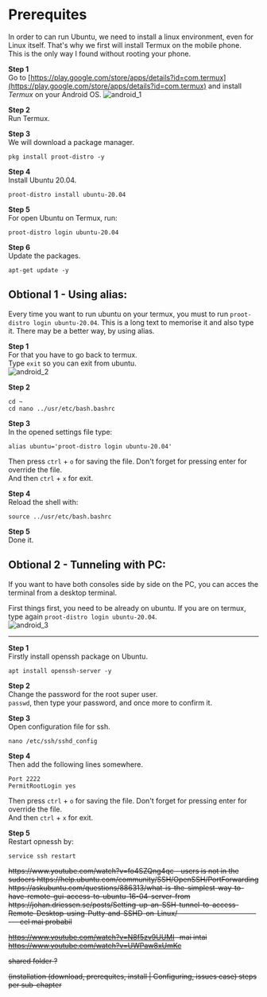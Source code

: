 # Prerequites

In order to can run Ubuntu, we need to install a linux environment, even for Linux itself. That's why we first will install Termux on the mobile phone.<br>
This is the only way I found without rooting your phone.

**Step 1**<br>
Go to [https://play.google.com/store/apps/details?id=com.termux](https://play.google.com/store/apps/details?id=com.termux) and install *Termux* on your Android OS.
![android_1](https://github.com/Cristishor201/ESP8266/blob/main/installation/ubuntu-android/android_1.jpg)

**Step 2**<br>
Run Termux.

**Step 3**<br>
We will download a package manager.<br>

    pkg install proot-distro -y


**Step 4**<br>
Install Ubuntu 20.04.<br>

	proot-distro install ubuntu-20.04


**Step 5**<br>
For open Ubuntu on Termux, run:<br>

	proot-distro login ubuntu-20.04

**Step 6**<br>
Update the packages.<br>

	apt-get update -y



## Obtional 1 - Using alias:

Every time you want to run ubuntu on your termux, you must to run `proot-distro login ubuntu-20.04`. This is a long text to memorise it and also type it. There may be a better way, by using alias.

**Step 1**<br>
For that you have to go back to termux.<br>
Type `exit` so you can exit from ubuntu.<br>
![android_2](https://github.com/Cristishor201/ESP8266/blob/main/installation/ubuntu-android/android_2.jpg)

**Step 2**<br>

	cd ~
	cd nano ../usr/etc/bash.bashrc


**Step 3**<br>
In the opened settings file type:<br>

	alias ubuntu='proot-distro login ubuntu-20.04'


Then press `ctrl` + `o` for saving the file. Don't forget for pressing enter for override the file.<br>
And then `ctrl` + `x` for exit.

**Step 4**<br>
Reload the shell with:<br>

	source ../usr/etc/bash.bashrc


**Step 5**<br>
Done it.


## Obtional 2 - Tunneling with PC:

If you want to have both consoles side by side on the PC, you can acces the terminal from a desktop terminal.

First things first, you need to be already on ubuntu. If you are on termux, type again `proot-distro login ubuntu-20.04`.<br>
![android_3](https://github.com/Cristishor201/ESP8266/blob/main/installation/ubuntu-android/android_3.jpg)

------------------------------

**Step 1**<br>
Firstly install openssh package on Ubuntu.<br>

	apt install openssh-server -y


**Step 2**<br>
Change the password for the root super user.<br>
```passwd```, then type your password, and once more to confirm it.

**Step 3**<br>
Open configuration file for ssh.<br>

	nano /etc/ssh/sshd_config


**Step 4**<br>
Then add the following lines somewhere.<br>

    Port 2222
    PermitRootLogin yes


Then press `ctrl` + `o` for saving the file. Don't forget for pressing enter for override the file.<br>
And then `ctrl` + `x` for exit.

**Step 5**<br>
Restart opnessh by:<br>

	service ssh restart

<s>
https://www.youtube.com/watch?v=fo4SZQng4qc - users is not in the sudoers
https://help.ubuntu.com/community/SSH/OpenSSH/PortForwarding
https://askubuntu.com/questions/886313/what-is-the-simplest-way-to-have-remote-gui-access-to-ubuntu-16-04-server-from
https://johan.driessen.se/posts/Setting-up-an-SSH-tunnel-to-access-Remote-Desktop-using-Putty-and-SSHD-on-Linux/ --------------------------- cel mai probabil

https://www.youtube.com/watch?v=N8f5zv9UUMI -mai intai
https://www.youtube.com/watch?v=UWPaw8xUmKc

shared folder ?
</s>

<s>(installation (download, prerequites, install | Configuring, issues case)
steps per sub-chapter</s>

